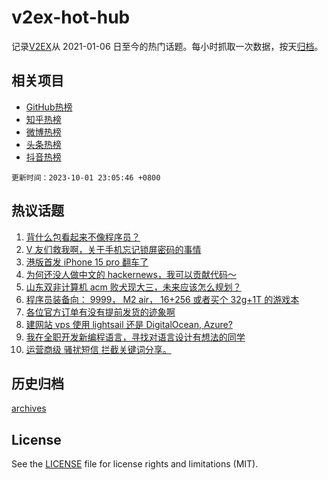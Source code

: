 # v2ex-hot-hub

 记录[V2EX](https://www.v2ex.com/)从 2021-01-06 日至今的热门话题。每小时抓取一次数据，按天[归档](archives)。
 
 ## 相关项目

- [GitHub热榜](https://github.com/lonnyzhang423/github-hot-hub)
- [知乎热榜](https://github.com/lonnyzhang423/zhihu-hot-hub)
- [微博热榜](https://github.com/lonnyzhang423/weibo-hot-hub)
- [头条热榜](https://github.com/lonnyzhang423/toutiao-hot-hub)
- [抖音热榜](https://github.com/lonnyzhang423/douyin-hot-hub)


 `更新时间：2023-10-01 23:05:46 +0800`

## 热议话题

1. [背什么包看起来不像程序员？](https://www.v2ex.com/t/978422)
1. [V 友们救我啊，关于手机忘记锁屏密码的事情](https://www.v2ex.com/t/978401)
1. [港版首发 iPhone 15 pro 翻车了](https://www.v2ex.com/t/978396)
1. [为何还没人做中文的 hackernews，我可以贡献代码～](https://www.v2ex.com/t/978395)
1. [山东双非计算机 acm 败犬现大三，未来应该怎么规划？](https://www.v2ex.com/t/978372)
1. [程序员装备向： 9999， M2 air， 16+256 或者买个 32g+1T 的游戏本](https://www.v2ex.com/t/978470)
1. [各位官方订单有没有提前发货的迹象啊](https://www.v2ex.com/t/978407)
1. [建网站 vps 使用 lightsail 还是 DigitalOcean, Azure?](https://www.v2ex.com/t/978482)
1. [我在全职开发新编程语言，寻找对语言设计有想法的同学](https://www.v2ex.com/t/978493)
1. [运营商级 骚扰短信 拦截关键词分享。](https://www.v2ex.com/t/978414)

## 历史归档

[archives](archives)

## License

See the [LICENSE](LICENSE) file for license rights and limitations (MIT).
